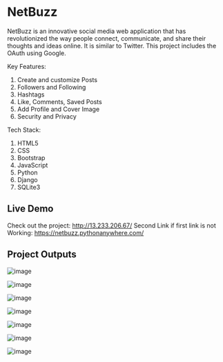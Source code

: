 # NetBuzz

NetBuzz is an innovative social media web application that has revolutionized the way people connect, communicate, and share their thoughts and ideas online. It is similar to Twitter. This project includes the OAuth using Google.

Key Features: 
1. Create and customize Posts
2. Followers and Following
3. Hashtags
4. Like, Comments, Saved Posts
5. Add Profile and Cover Image
6. Security and Privacy

Tech Stack:
1. HTML5
2. CSS
3. Bootstrap
4. JavaScript
5. Python
6. Django
7. SQLite3

## Live Demo
Check out the project: http://13.233.206.67/
Second Link if first link is not Working: https://netbuzz.pythonanywhere.com/

## Project Outputs

![image](https://github.com/pranavambadkar/NetBuzz/assets/125912673/31946bdf-f06e-4f6b-94f8-9b3d5e7217b9)

![image](https://github.com/pranavambadkar/NetBuzz/assets/125912673/9ccbb651-f146-46e4-88b9-288efe225781)

![image](https://github.com/pranavambadkar/NetBuzz/assets/125912673/98492fcb-7301-4f4f-b064-bcdf718a1d0c)

![image](https://github.com/pranavambadkar/NetBuzz/assets/125912673/218caf81-12d2-4c73-993a-0c2830681217)

![image](https://github.com/pranavambadkar/NetBuzz/assets/125912673/65390744-503a-4c4e-8ad4-79def1c6884b)

![image](https://github.com/pranavambadkar/NetBuzz/assets/125912673/56af2a5e-62e1-494a-8efe-0014d8695e77)

![image](https://github.com/pranavambadkar/NetBuzz/assets/125912673/a3d5c39c-e2d5-4119-b96e-22fba34d1b2a)

